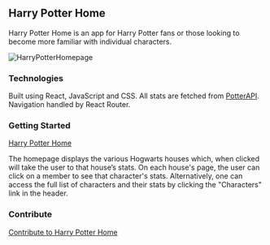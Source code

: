 ## Harry Potter Home

Harry Potter Home is an app for Harry Potter fans or those looking to become more familiar with individual characters.

![HarryPotterHomepage](https://user-images.githubusercontent.com/57021062/73469725-748a0800-434c-11ea-9524-d534259240fd.png)

### Technologies

Built using React, JavaScript and CSS. All stats are fetched from [PotterAPI](https://potterapi.com/). Navigation handled by React Router.

### Getting Started

[Harry Potter Home](https://harrypotterapp.herokuapp.com/)

The homepage displays the various Hogwarts houses which, when clicked will take the user to that house’s stats. On each house's page, the user can click on a member to see that character's stats. Alternatively, one can access the full list of characters and their stats by clicking the "Characters" link in the header.

### Contribute

[Contribute to Harry Potter Home](https://github.com/jnlsings/Harry-Potter-App)
